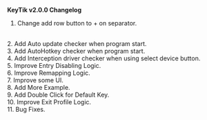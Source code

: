 **KeyTik v2.0.0 Changelog**
<br>
1. Change add row button to + on separator.
<br>
2. Add Auto update checker when program start.
<br>
3. Add AutoHotkey checker when program start.
<br>
4. Add Interception driver checker when using select device button.
<br>
5. Improve Entry Disabling Logic.
<br>
6. Improve Remapping Logic.
<br>
7. Improve some UI.
<br>
8. Add More Example.
<br>
9. Add Double Click for Default Key.
<br>
10. Improve Exit Profile Logic.
<br>
11. Bug Fixes.
